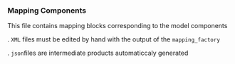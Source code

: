 ### Mapping Components

This file contains mapping blocks corresponding to the model components

. `XML` files must be edited by hand with the output of the `mapping_factory`

. `json`files are intermediate products automaticcaly generated


